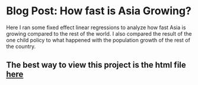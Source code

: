 # Blog Post: How fast is Asia Growing?
Here I ran some fixed effect linear regressions to analyze how fast Asia is growing compared to the rest of the world. I also compared the result of the one child policy to what happened with the population growth of the rest of the country. 

## The best way to view this project is the html file [here](https://github.com/cyrustadjiki/Blog-Post/blob/main/blog_code.html)

